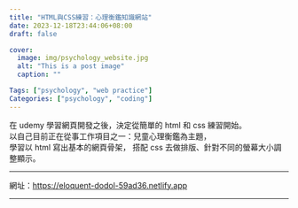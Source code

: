 ```yaml
---
title: "HTML與CSS練習：心理衡鑑知識網站"
date: 2023-12-18T23:44:06+08:00
draft: false

cover:
  image: img/psychology_website.jpg
  alt: "This is a post image"
  caption: ""

Tags: ["psychology", "web practice"]
Categories: ["psychology", "coding"]
---
```


在 udemy 學習網頁開發之後，決定從簡單的 html 和 css 練習開始。  
以自己目前正在從事工作項目之一：兒童心理衡鑑為主題，  
學習以 html 寫出基本的網頁骨架，
搭配 css 去做排版、針對不同的螢幕大小調整顯示。

---

網址：https://eloquent-dodol-59ad36.netlify.app

---
